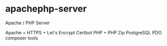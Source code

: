 # apachephp-server
Apache / PHP Server

Apache + HTTPS + Let's Encrypt Certbot
PHP + PHP Zip
PostgreSQL PDO
composer
tools
